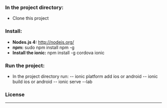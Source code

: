 
### <i class="icon-folder-open"></i> In the project directory:
- Clone this project

### <i class="icon-download"></i> Install:
- **Nodes.js 4:** http://nodejs.org/
- **npm:** sudo npm install npm -g
- **Install the ionic:** npm install -g cordova ionic

### <i class="icon-cog"></i> Run the project:
- In the project directory run:
-- ionic platform add ios or android
-- ionic build ios or android
-- ionic serve --lab

### License
- - -
